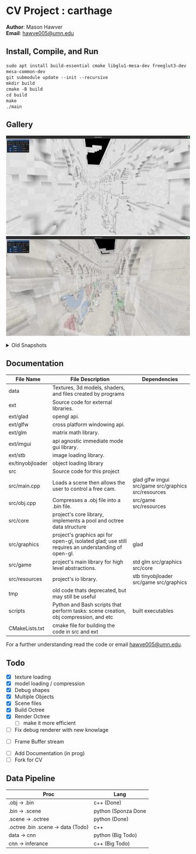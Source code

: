 # CV Project : carthage

**Author**: Mason Hawver \
**Email**: hawve005@umn.edu

## Install, Compile, and Run 

```
sudo apt install build-essential cmake libglu1-mesa-dev freeglut3-dev mesa-common-dev
git submodule update --init --recursive
mkdir build
cmake -B build
cd build
make
./main
```

## Gallery

![render2](data/promo/voxel_sponza.png) 
![render1](data/promo/voxel_sponza_transparent.png) 

<details>

<summary>Old Snapshots</summary>

![render0](data/promo/sponzarender0.png) 

</details>

## Documentation

| File Name | File Description                                                 | Dependencies |
|-----------|------------------------------------------------------------------|--------------|
| data      | Textures, 3d models, shaders, and files created by programs | | 
| ext | Source code for external libraries. | |
| ext/glad | opengl api. |
| ext/glfw | cross platform windowing api. |
| ext/glm  | matrix math library. |
| ext/imgui | api agnostic immediate mode gui library. |
| ext/stb | image loading library. |
| ex/tinyobjloader | object loading library |
| src       | Source code for this project | |
| src/main.cpp | Loads a scene then allows the user to control a free cam. | glad glfw imgui src/game src/graphics src/resources |
| src/obj.cpp | Compresses a .obj file into a .bin file. | src/game src/resources | 
| src/core | project's core library, implements a pool and octree data structure | |
| src/graphics | project's graphics api for open-gl, isolated glad; use still requires an understanding of open-gl. | glad | 
| src/game | project's main library for high level abstractions. | std glm src/graphics src/core |
| src/resources | project's io library. | stb tinyobjloader src/game src/graphics |
| tmp | old code thats deprecated, but may still be useful | |  
| scripts   | Python and Bash scripts that perform tasks: scene creation, obj compression, and etc | built executables | 
| CMakeLists.txt | cmake file for building the code in src and ext | | 

For a further understanding read the code or email hawve005@umn.edu.

## Todo

- [X] texture loading
- [X] model loading / compression
- [X] Debug shapes
- [X] Multiple Objects
- [X] Scene files
- [X] Build Octree
- [X] Render Octree
    - [ ] make it more efficient
- [ ] Fix debug renderer with new knowlage
<!-- - [ ] A* Octree (in prog) -->
<!-- - [ ] Metropolis Hastings Trajectory sampling (end of the week target) -->
- [ ] Frame Buffer stream
<!-- - [ ] Data-gen pipeline -->
- [ ] Add Documentation (in prog)
- [ ] Fork for CV

## Data Pipeline

| Proc | Lang |
|------|------|
|.obj -> .bin  | c++  (Done) |
|.bin -> .scene    | python (Sponza Done | Forest Todo | ...) |
|.scene -> .octree | python (Done) |
|.octree .bin .scene -> data (Todo) | c++ |
|data -> cnn | python (Big Todo) |
|cnn -> inferance | c++ (Big Todo) |

